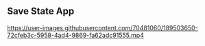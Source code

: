 ## Save State App



https://user-images.githubusercontent.com/70481060/189503650-72cfeb3c-5958-4ad4-9869-fa62adc91555.mp4

